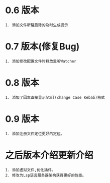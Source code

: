 # 0.6 版本

    1. 添加文件新建删除的及时生成提示

# 0.7 版本(修复Bug)

    1. 添加修改配置文件时释放监听Watcher

# 0.8 版本

    1. 添加了回车直接显示html(change Case Kebab)格式

# 0.9 版本

    1. 添加注册文件定位更好的定位。


# 之后版本介绍更新介绍

    1. 添加虚拟文件,优化插件。
    2. 修改为Lsp语言服务器架构获得更好的性能。